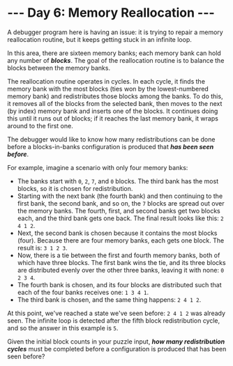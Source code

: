 # --- Day 6: Memory Reallocation ---

A debugger program here is having an issue: it is trying to repair a memory reallocation routine, but it keeps getting stuck in an infinite loop.


In this area, there are <span title="There are also five currency banks, two river banks, three airplanes banking, a banked billards shot, and a left bank.">sixteen memory banks</span>; each memory bank can hold any number of <em><b>blocks</b></em>. The goal of the reallocation routine is to balance the blocks between the memory banks.


The reallocation routine operates in cycles. In each cycle, it finds the memory bank with the most blocks (ties won by the lowest-numbered memory bank) and redistributes those blocks among the banks. To do this, it removes all of the blocks from the selected bank, then moves to the next (by index) memory bank and inserts one of the blocks. It continues doing this until it runs out of blocks; if it reaches the last memory bank, it wraps around to the first one.


The debugger would like to know how many redistributions can be done before a blocks-in-banks configuration is produced that <em><b>has been seen before</b></em>.


For example, imagine a scenario with only four memory banks:


<ul>
<li>The banks start with <code>0</code>, <code>2</code>, <code>7</code>, and <code>0</code> blocks. The third bank has the most blocks, so it is chosen for redistribution.</li>
<li>Starting with the next bank (the fourth bank) and then continuing to the first bank, the second bank, and so on, the <code>7</code> blocks are spread out over the memory banks. The fourth, first, and second banks get two blocks each, and the third bank gets one back. The final result looks like this: <code>2 4 1 2</code>.</li>
<li>Next, the second bank is chosen because it contains the most blocks (four). Because there are four memory banks, each gets one block. The result is: <code>3 1 2 3</code>.</li>
<li>Now, there is a tie between the first and fourth memory banks, both of which have three blocks. The first bank wins the tie, and its three blocks are distributed evenly over the other three banks, leaving it with none: <code>0 2 3 4</code>.</li>
<li>The fourth bank is chosen, and its four blocks are distributed such that each of the four banks receives one: <code>1 3 4 1</code>.</li>
<li>The third bank is chosen, and the same thing happens: <code>2 4 1 2</code>.</li>
</ul>
At this point, we've reached a state we've seen before: <code>2 4 1 2</code> was already seen. The infinite loop is detected after the fifth block redistribution cycle, and so the answer in this example is <code>5</code>.


Given the initial block counts in your puzzle input, <em><b>how many redistribution cycles</b></em> must be completed before a configuration is produced that has been seen before?


